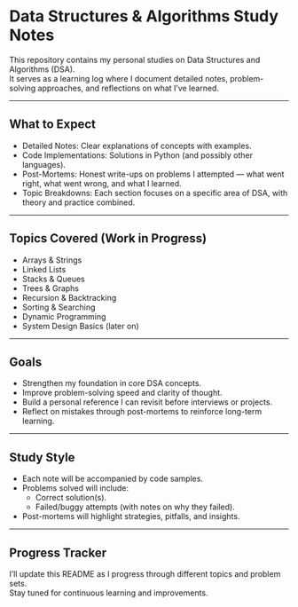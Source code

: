 # Data Structures & Algorithms Study Notes

This repository contains my personal studies on Data Structures and Algorithms (DSA).  
It serves as a learning log where I document detailed notes, problem-solving approaches, and reflections on what I’ve learned.

---

## What to Expect

- Detailed Notes: Clear explanations of concepts with examples.
- Code Implementations: Solutions in Python (and possibly other languages).
- Post-Mortems: Honest write-ups on problems I attempted — what went right, what went wrong, and what I learned.
- Topic Breakdowns: Each section focuses on a specific area of DSA, with theory and practice combined.

---

## Topics Covered (Work in Progress)

- Arrays & Strings
- Linked Lists
- Stacks & Queues
- Trees & Graphs
- Recursion & Backtracking
- Sorting & Searching
- Dynamic Programming
- System Design Basics (later on)

---

## Goals

- Strengthen my foundation in core DSA concepts.
- Improve problem-solving speed and clarity of thought.
- Build a personal reference I can revisit before interviews or projects.
- Reflect on mistakes through post-mortems to reinforce long-term learning.

---

## Study Style

- Each note will be accompanied by code samples.
- Problems solved will include:
  - Correct solution(s).
  - Failed/buggy attempts (with notes on why they failed).
- Post-mortems will highlight strategies, pitfalls, and insights.

---

## Progress Tracker

I’ll update this README as I progress through different topics and problem sets.  
Stay tuned for continuous learning and improvements.
